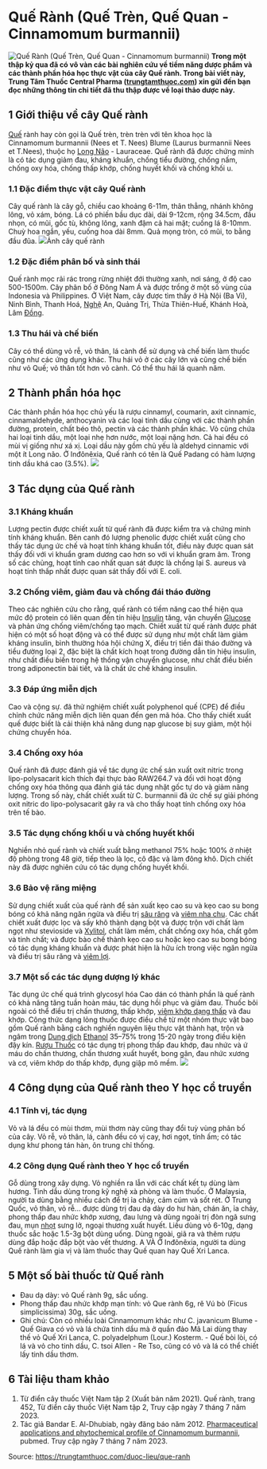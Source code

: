 # Quế Rành (Quế Trèn, Quế Quan - Cinnamomum burmannii)

![Quế Rành \(Quế Trèn, Quế Quan - Cinnamomum burmannii\)](https://trungtamthuoc.com/images/others/que-ranh-4-8785.jpg)
**Trong một thập kỷ qua đã có vô vàn các bài nghiên cứu về tiềm năng dược phẩm và các thành phần hóa học thực vật của cây Quế rành. Trong bài viết này, Trung Tâm Thuốc Central Pharma ([trungtamthuoc.com](https://trungtamthuoc.com/ "trungtamthuoc.com")) xin gửi đến bạn đọc những thông tin chi tiết đã thu thập được về loại thảo dược này.**
##  1 Giới thiệu về cây Quế rành
[Quế](https://trungtamthuoc.com/duoc-lieu/que-51 "Quế") rành hay còn gọi là Quế trèn, trèn trèn với tên khoa học là Cinnamomum burmannii (Nees et T. Nees) Blume (Laurus burmannii Nees et T.Nees), thuộc họ [Long Não](https://trungtamthuoc.com/duoc-lieu/long-nao "Long Não") - Lauraceae.
Quế rành đã được chứng minh là có tác dụng giảm đau, kháng khuẩn, chống tiểu đường, chống nấm, chống oxy hóa, chống thấp khớp, chống huyết khối và chống khối u.
### 1.1 Đặc điểm thực vật cây Quế rành
Cây quế rành là cây gỗ, chiều cao khoảng 6-11m, thân thẳng, nhánh không lông, vỏ xám, bóng. Lá có phiến bầu dục dài, dài 9-12cm, rộng 34.5cm, đầu nhọn, có mũi, gốc tù, không lông, xanh đậm cả hai mặt; cuống lá 8-10mm. Chuỳ hoa ngắn, yếu, cuống hoa dài 8mm. Quả mọng tròn, có mũi, to bằng đầu đũa.
![](https://trungtamthuoc.com/images/item/que-ranh-1.jpg)Ảnh cây quế rành
### 1.2 Đặc điểm phân bố và sinh thái
Quế rành mọc rải rác trong rừng nhiệt đới thường xanh, nơi sáng, ở độ cao 500-1500m.
Cây phân bố ở Đông Nam Á và được trồng ở một số vùng của Indonesia và Philippines. Ở Việt Nam, cây được tìm thấy ở Hà Nội (Ba Vì), Ninh Bình, Thanh Hoá, [Nghệ](https://trungtamthuoc.com/duoc-lieu/nghe-21 "Nghệ") An, Quảng Trị, Thừa Thiên-Huế, Khánh Hoà, Lâm [Đồng](https://trungtamthuoc.com/hoat-chat/dong "Đồng").
### 1.3 Thu hái và chế biến
Cây có thể dùng vỏ rễ, vỏ thân, lá cành để sử dụng và chế biến làm thuốc cũng như các ứng dụng khác.
Thu hái vỏ ở các cây lớn và cũng chế biến như vỏ Quế; vỏ thân tốt hơn vỏ cành. Có thể thu hái lá quanh năm.
##  2 Thành phần hóa học
Các thành phần hóa học chủ yếu là rượu cinnamyl, coumarin, axit cinnamic, cinnamaldehyde, anthocyanin và các loại tinh dầu cùng với các thành phần đường, protein, chất béo thô, pectin và các thành phần khác.
Vỏ cũng chứa hai loại tinh dầu, một loại nhẹ hơn nước, một loại nặng hơn. Cả hai đều có mùi vị giống như xá xị. Loại dầu này gồm chủ yếu là aldehyd cinnamic với một ít Long não. Ở Inđônêxia, Quế rành có tên là Quế Padang có hàm lượng tinh dầu khá cao (3.5%).
![](https://trungtamthuoc.com/images/item/que-ranh-2.jpg)
##  3 Tác dụng của Quế rành
### 3.1 Kháng khuẩn
Lượng pectin được chiết xuất từ quế rành đã được kiểm tra và chứng minh tính kháng khuẩn. Bên canh đó lượng phenolic được chiết xuất cũng cho thấy tác dụng ức chế và hoạt tính kháng khuẩn tốt, điều này được quan sát thấy đối với vi khuẩn gram dương cao hơn so với vi khuẩn gram âm. Trong số các chủng, hoạt tính cao nhất quan sát được là chống lại S. aureus và hoạt tính thấp nhất được quan sát thấy đối với E. coli.
### 3.2 Chống viêm, giảm đau và chống đái tháo đường
Theo các nghiên cứu cho rằng, quế rành có tiềm năng cao thể hiện qua mức độ protein có liên quan đến tín hiệu [Insulin](https://trungtamthuoc.com/hoat-chat/insulin "Insulin") tăng, vận chuyển [Glucose](https://trungtamthuoc.com/hoat-chat/glucose "Glucose") và phản ứng chống viêm/chống tạo mạch.
Chiết xuất từ quế rành được phát hiện có một số hoạt động và có thể được sử dụng như một chất làm giảm kháng insulin, bình thường hóa hội chứng X, điều trị tiền đái tháo đường và tiểu đường loại 2, đặc biệt là chất kích hoạt trong đường dẫn tín hiệu insulin, như chất điều biến trong hệ thống vận chuyển glucose, như chất điều biến trong adiponectin bài tiết, và là chất ức chế kháng insulin.
### 3.3 Đáp ứng miễn dịch
Cao và cộng sự. đã thử nghiệm chiết xuất polyphenol quế (CPE) để điều chỉnh chức năng miễn dịch liên quan đến gen mã hóa. Cho thấy chiết xuất quế được biết là cải thiện khả năng dung nạp glucose bị suy giảm, một hội chứng chuyển hóa. 
### 3.4 Chống oxy hóa
Quế rành đã được đánh giá về tác dụng ức chế sản xuất oxit nitric trong lipo-polysacarit kích thích đại thực bào RAW264.7 và đối với hoạt động chống oxy hóa thông qua đánh giá tác dụng nhặt gốc tự do và giảm năng lượng. Trong số này, chất chiết xuất từ ​​C. burmannii đã ức chế sự giải phóng oxit nitric do lipo-polysacarit gây ra và cho thấy hoạt tính chống oxy hóa trên tế bào.
### 3.5 Tác dụng chống khối u và chống huyết khối
Nghiền nhỏ quế rành và chiết xuất bằng methanol 75% hoặc 100% ở nhiệt độ phòng trong 48 giờ, tiếp theo là lọc, cô đặc và làm đông khô. Dịch chiết này đã được nghiên cứu có tác dụng chống huyết khối.
### 3.6 Bảo vệ răng miệng
Sử dụng chiết xuất của quế rành để sản xuất kẹo cao su và kẹo cao su bong bóng có khả năng ngăn ngừa và điều trị [sâu răng](https://trungtamthuoc.com/bai-viet/benh-sau-rang "sâu răng") và [viêm nha chu](https://trungtamthuoc.com/bai-viet/nha-chu-viem-toan-bo-khu-tru-ap-xe-nha-chu "viêm nha chu"). Các chất chiết xuất được lọc và sấy khô thành dạng bột và được trộn với chất làm ngọt như stevioside và [Xylitol](https://trungtamthuoc.com/hoat-chat/xylitol "Xylitol"), chất làm mềm, chất chống oxy hóa, chất gôm và tinh chất; và được bào chế thành kẹo cao su hoặc kẹo cao su bong bóng có tác dụng kháng khuẩn và được phát hiện là hữu ích trong việc ngăn ngừa và điều trị sâu răng và [viêm lợi](https://trungtamthuoc.com/bai-viet/viem-loi-loet-hoai-tu-cap-tinh "viêm lợi").
### 3.7 Một số các tác dụng dượng lý khác
Tác dụng ức chế quá trình glycosyl hóa
Cao dán có thành phần là quế rành có khả năng tăng tuần hoàn máu, tác dụng hồi phục và giảm đau. Thuốc bôi ngoài có thể điều trị chấn thương, thấp khớp, [viêm khớp dạng thấp](https://trungtamthuoc.com/bai-viet/viem-khop-dang-thap "viêm khớp dạng thấp") và đau khớp.
Công thức dạng lỏng thuốc được điều chế từ một nhóm thực vật bao gồm Quế rành bằng cách nghiền nguyên liệu thực vật thành hạt, trộn và ngâm trong [Dung dịch](https://trungtamthuoc.com/bai-viet/dung-dich-thuoc-la-gi-cong-thuc-va-ky-thuat-bao-che-dung-dich-thuoc "Dung dịch") [Ethanol](https://trungtamthuoc.com/hoat-chat/ethanol "Ethanol") 35–75% trong 15-20 ngày trong điều kiện đậy kín. [Rượu Thuốc](https://trungtamthuoc.com/duoc-lieu/ruou-thuoc "Rượu Thuốc") có tác dụng trị phong thấp đau khớp, đau nhức và ứ máu do chấn thương, chấn thương xuất huyết, bong gân, đau nhức xương và cơ, viêm khớp do thấp khớp, đụng giập mô mềm.
![](https://trungtamthuoc.com/images/item/que-ranh-3.jpg)
##  4 Công dụng của Quế rành theo Y học cổ truyền
### 4.1 Tính vị, tác dụng
Vỏ và lá đều có mùi thơm, mùi thơm này cũng thay đổi tuỳ vùng phân bố của cây. Vỏ rễ, vỏ thân, lá, cành đều có vị cay, hơi ngọt, tính ấm; có tác dụng khư phong tán hàn, ôn trung chỉ thống.
### 4.2 Công dụng Quế rành theo Y học cổ truyền
Gỗ dùng trong xây dựng. Vỏ nghiền ra lẫn với các chất kết tụ dùng làm hương. Tinh dầu dùng trong kỹ nghệ xà phòng và làm thuốc.
Ở Malaysia, người ta dùng bằng nhiều cách để trị ỉa chảy, cảm cúm và sốt rét.
Ở Trung Quốc, vỏ thân, vỏ rễ... được dùng trị đau dạ dày do hư hàn, chán ăn, ỉa chảy, phong thấp đau nhức khớp xương, đau lưng và dùng ngoài trị đòn ngã sưng đau, mụn [nhọt](https://trungtamthuoc.com/bai-viet/nhot "nhọt") sưng lở, ngoại thương xuất huyết. Liều dùng vỏ 6-10g, dạng thuốc sắc hoặc 1.5-3g bột dùng uống. Dùng ngoài, giã ra và thêm rượu dùng đắp hoặc đắp bột vào vết thương. A VÀ
Ở Inđônêxia, người ta dùng Quế rành làm gia vị và làm thuốc thay Quế quan hay Quế Xri Lanca.
##  5 Một số bài thuốc từ Quế rành
  * Đau dạ dày: vỏ Quế rành 9g, sắc uống.
  * Phong thấp đau nhức khớp mạn tính: vỏ Que rành 6g, rě Vú bò (Ficus simplicissima) 30g, sắc uống.
  * Ghi chú: Còn có nhiều loài Cinnamomum khác như C. javanicum Blume - Quế Giava có vỏ và lá chứa tinh dầu mà ở quần đảo Mã Lai dùng thay thế vỏ Quế Xri Lanca, C. polyadelphum (Lour.) Kosterm. - Quế bòi lòi, có lá và vỏ cho tinh dầu, C. tsoi Allen - Re Tso, cũng có vỏ và lá có thể chiết lấy tinh dầu thơm.


##  6 Tài liệu tham khảo
  1. Từ điển cây thuốc Việt Nam tập 2 (Xuất bản năm 2021). Quế rành, trang 452, Từ điển cây thuốc Việt Nam tập 2, Truy cập ngày 7 tháng 7 năm 2023.
  2. Tác giả Bandar E. Al-Dhubiab, ngày đăng báo năm 2012. [Pharmaceutical applications and phytochemical profile of Cinnamomum burmannii](https://www.ncbi.nlm.nih.gov/pmc/articles/PMC3459454/), pubmed. Truy cập ngày 7 tháng 7 năm 2023.




Source: https://trungtamthuoc.com/duoc-lieu/que-ranh